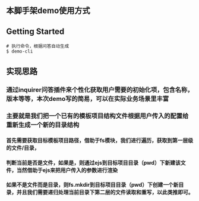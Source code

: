 ## 本脚手架demo使用方式
## Getting Started

```shell
# 执行命令，根据问答自动生成
$ demo-cli
```

## 实现思路

### 通过inquirer问答插件来个性化获取用户需要的初始化项，包含名称，版本等等，本次demo写的简易，可以在实际业务场景里丰富

### 主要就是我们把一个已有的模板项目结构文件根据用户传入的配置给重新生成一个新的目录结构

#### 首先需要获取目标模板项目路径，借助于fs模块，我们进行遍历，获取到第一层级的文件/目录，
#### 判断当前是否是文件，如果是，则通过ejs到目标项目目录（pwd）下新建该文件，当然借助于ejs来把用户传入的参数进行渲染
#### 如果不是文件而是目录，则fs.mkdir到目标项目目录（pwd）下创建一个新目录，并且我们需要递归处理当前目录下第二层的文件读取和重写，以此类推即可。